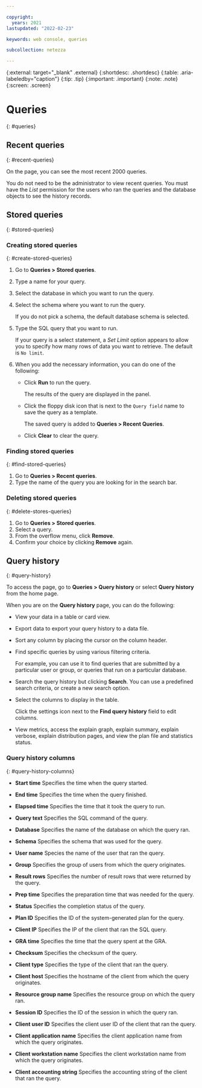 ```yaml
---

copyright:
  years: 2021
lastupdated: "2022-02-23"

keywords: web console, queries

subcollection: netezza

---
```


{:external: target="_blank" .external}
{:shortdesc: .shortdesc}
{:table: .aria-labeledby="caption"}
{:tip: .tip}
{:important: .important}
{:note: .note}
{:screen: .screen}

# Queries
{: #queries}

## Recent queries
{: #recent-queries}

On the page, you can see the most recent 2000 queries.

You do not need to be the administrator to view recent queries. You must have the *List* permission for the users who ran the queries and the database objects to see the history records.

## Stored queries
{: #stored-queries}

### Creating stored queries
{: #create-stored-queries}

1. Go to **Queries > Stored queries**.
1. Type a name for your query.
1. Select the database in which you want to run the query.
1. Select the schema where you want to run the query.

   If you do not pick a schema, the default database schema is selected.
   
1. Type the SQL query that you want to run.

   If your query is a select statement, a *Set Limit* option appears to allow you to specify how many rows of data you want to retrieve. The default is `No limit`.

1. When you add the necessary information, you can do one of the following:

   - Click **Run** to run the query.
     
     The results of the query are displayed in the panel.

   - Click the floppy disk icon that is next to the `Query field` name to save the query as a template.

     The saved query is added to **Queries > Recent Queries**.

   - Click **Clear** to clear the query.

### Finding stored queries
{: #find-stored-queries}

1. Go to **Queries > Recent queries**.
1. Type the name of the query you are looking for in the search bar.

### Deleting stored queries
{: #delete-stores-queries}

1. Go to **Queries > Stored queries**.
1. Select a query.
1. From the overflow menu, click **Remove**.
1. Confirm your choice by clicking **Remove** again.

## Query history
{: #query-history}

To access the page, go to **Queries > Query history** or select **Query history** from the home page.

When you are on the **Query history** page, you can do the following:
- View your data in a table or card view.
- Export data to export your query history to a data file.
- Sort any column by placing the cursor on the column header.
- Find specific queries by using various filtering criteria.
  
  For example, you can use it to find queries that are submitted by a particular user or group, or queries that run on a particular database.

- Search the query history but clicking **Search**.
  You can use a predefined search criteria, or create a new search option.

- Select the columns to display in the table.
  
  Click the settings icon next to the **Find query history** field to edit columns.

- View metrics, access the explain graph, explain summary, explain verbose, explain distribution pages, and view the plan file and statistics status.

### Query history columns
{: #query-history-columns}

- **Start time**
  Specifies the time when the query started.

- **End time**
  Specifies the time when the query finished.

- **Elapsed time**
  Specifies the time that it took the query to run.

- **Query text**
  Specifies the SQL command of the query.

- **Database**
  Specifies the name of the database on which the query ran.

- **Schema**
  Specifies the schema that was used for the query.
  
- **User name**
  Species the name of the user that ran the query.

- **Group**
  Specifies the group of users from which the query originates.

- **Result rows**
  Specifies the number of result rows that were returned by the query.

- **Prep time**
  Specifies the preparation time that was needed for the query.

- **Status**
  Specifies the completion status of the query.

- **Plan ID**
  Specifies the ID of the system-generated plan for the query.

- **Client IP**
  Specifies the IP of the client that ran the SQL query.

- **GRA time**
  Specifies the time that the query spent at the GRA.

- **Checksum**
  Specifies the checksum of the query.

- **Client type**
  Specifies the type of the client that ran the query.

- **Client host**
  Specifies the hostname of the client from which the query originates.

- **Resource group name**
  Specifies the resource group on which the query ran.

- **Session ID**
  Specifies the ID of the session in which the query ran.

- **Client user ID**
  Specifies the client user ID of the client that ran the query.

- **Client application name**
  Specifies the client application name from which the query originates.

- **Client workstation name**
  Specifies the client workstation name from which the query originates.

- **Client accounting string**
  Specifies the accounting string of the client that ran the query.
